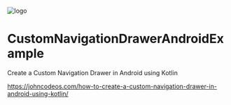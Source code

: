![logo](https://i.imgur.com/Dv73hCk.png)
# CustomNavigationDrawerAndroidExample
Create a Custom Navigation Drawer in Android using Kotlin

https://johncodeos.com/how-to-create-a-custom-navigation-drawer-in-android-using-kotlin/
